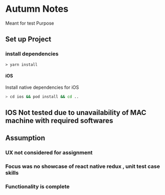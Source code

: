 # Autumn Notes

Meant for test Purpose

## Set up Project

### install dependencies

```shell
> yarn install
```

#### iOS

Install native dependencies for iOS

```bash
> cd ios && pod install && cd ..
```

## IOS Not tested due to unavailability of MAC machine with required softwares

## Assumption

### UX not considered for assignment

### Focus was no showcase of react native redux , unit test case skills

### Functionality is complete
